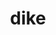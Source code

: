 ---
category: 4-letters
denotation: null
name: dike
reference_link: https://www.etymonline.com/word/dike
root_language: null
root_name: null
title: dike
type: free
word_sums:
- respelling: dike
  sum: 'Dike + '
---